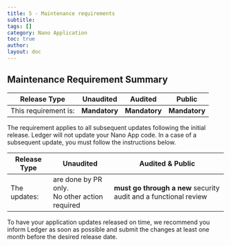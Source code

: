 ```yaml
---
title: 5 - Maintenance requirements
subtitle:
tags: []
category: Nano Application
toc: true
author:
layout: doc
---
```


## Maintenance Requirement Summary

|    Release Type       |          Unaudited     |          Audited       |          Public        |
|-----------------------|------------------------|------------------------|------------------------|
|  This requirement is: |    <b>Mandatory</b>    |   <b>Mandatory</b>     |   <b>Mandatory</b>     |

The requirement applies to all subsequent updates following the initial release. Ledger will not update your Nano App code. In a case of a subsequent update, you must follow the instructions below.


|    Release Type       |          Unaudited     |          Audited       &          Public        |
|-----------------------|------------------------|------------------------------------------------|
|  The updates: |  are done by PR only.<br> No other action required    |   <b>must go through a new</b> security audit and a functional review|  

To have your application updates released on time, we recommend you inform Ledger as soon as possible and submit the changes at least one month before the desired release date.

